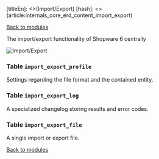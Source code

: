 [titleEn]: <>(Import/Export)
[hash]: <>(article:internals_core_erd_content_import_export)

[Back to modules](./../10-modules.md)

The import/export functionality of Shopware 6 centrally 

![Import/Export](./dist/erd-shopware-core-content-importexport.png)


### Table `import_export_profile`

Settings regarding the file format and the contained entity.


### Table `import_export_log`

A specialized changelog storing results and error codes.     


### Table `import_export_file`

A single import or export file.


[Back to modules](./../10-modules.md)
